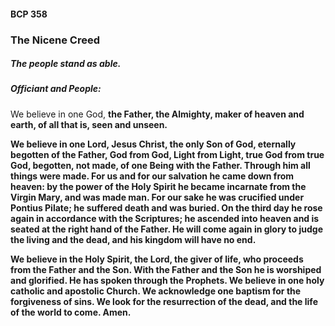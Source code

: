 #### BCP 358
### The Nicene Creed
##### The people stand as able.
##### Officiant and **People:**
We believe in one God,
 **the Father, the Almighty,
 maker of heaven and earth,
 of all that is, seen and unseen.**

 **We believe in one Lord, Jesus Christ,
 the only Son of God,
 eternally begotten of the Father,
 God from God,
 Light from Light, true God from true God,
 begotten, not made,
 of one Being with the Father.
 Through him all things were made.
 For us and for our salvation
 	he came down from heaven:
 by the power of the Holy Spirit
 	he became incarnate from the Virgin Mary,
 	and was made man.
 For our sake he was crucified under Pontius Pilate;
 	he suffered death and was buried.
 	On the third day he rose again
 		in accordance with the Scriptures;
 	he ascended into heaven
 		and is seated at the right hand of the Father.
 He will come again in glory to judge the living and the dead,
 	and his kingdom will have no end.**

 **We believe in the Holy Spirit, the Lord, the giver of life,
 who proceeds from the Father and the Son.
 With the Father and the Son he is worshiped and glorified.
 He has spoken through the Prophets.
 We believe in one holy catholic and apostolic Church.
 We acknowledge one baptism for the forgiveness of sins.
 We look for the resurrection of the dead,
	and the life of the world to come. Amen.**
